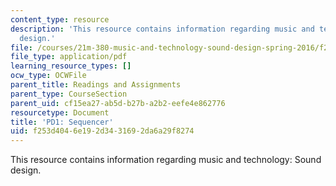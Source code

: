 ```yaml
---
content_type: resource
description: 'This resource contains information regarding music and technology: Sound
  design.'
file: /courses/21m-380-music-and-technology-sound-design-spring-2016/f253d4046e192d3431692da6a29f8274_MIT21M_380S16_assn_pd1.pdf
file_type: application/pdf
learning_resource_types: []
ocw_type: OCWFile
parent_title: Readings and Assignments
parent_type: CourseSection
parent_uid: cf15ea27-ab5d-b27b-a2b2-eefe4e862776
resourcetype: Document
title: 'PD1: Sequencer'
uid: f253d404-6e19-2d34-3169-2da6a29f8274
---
```

This resource contains information regarding music and technology: Sound design.

